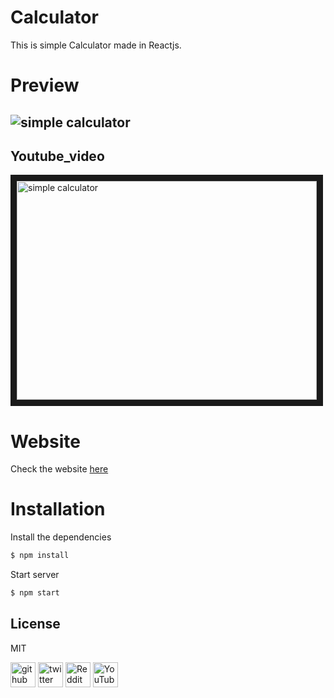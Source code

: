 # Calculator
This is simple Calculator made in Reactjs.

# Preview

![simple calculator](https://github.com/subhash00/simplecalculator/blob/master/calculator.gif)
------
Youtube_video
------
<a href="http://www.youtube.com/watch?feature=player_embedded&v=d4yc6Xmwsyk
" target="_blank"><img src="http://img.youtube.com/vi/d4yc6Xmwsyk/0.jpg" 
alt="simple calculator" width="480" height="350" border="10" /></a>

# Website
Check the website [here](https://subhash00.github.io/simplecalculator/)

# Installation
Install the dependencies
```sh
$ npm install
```
Start server
```sh
$ npm start
```
License
----
MIT

[<img src='https://cdn.jsdelivr.net/npm/simple-icons@3.0.1/icons/github.svg' alt='github' height='40'>](https://github.com/subhash00)  [<img src='https://cdn.jsdelivr.net/npm/simple-icons@3.0.1/icons/twitter.svg' alt='twitter' height='40'>](https://twitter.com/@codingGuru5) [<img src='https://cdn.jsdelivr.net/npm/simple-icons@3.0.1/icons/reddit.svg' alt='Reddit' height='40'>](https://www.reddit.com/user/coding-Guru) [<img src='https://cdn.jsdelivr.net/npm/simple-icons@3.0.1/icons/youtube.svg' alt='YouTube' height='40'>](https://www.youtube.com/channel/UCecHrGQQKOtWK9uOlxyUlWA)


